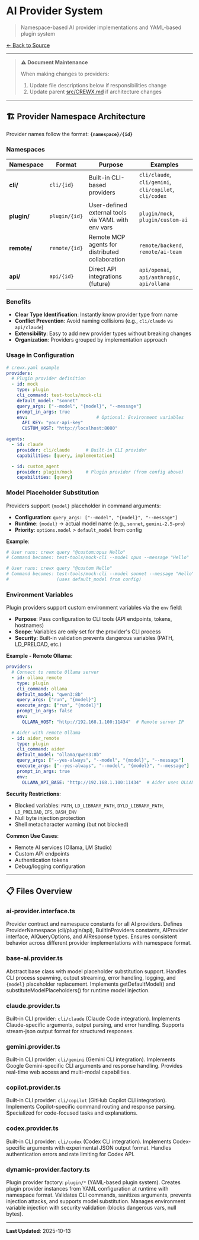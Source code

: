 # AI Provider System

> Namespace-based AI provider implementations and YAML-based plugin system

[← Back to Source](../CREWX.md)

---

> **⚠️ Document Maintenance**
>
> When making changes to providers:
> 1. Update file descriptions below if responsibilities change
> 2. Update parent [src/CREWX.md](../CREWX.md) if architecture changes

---

## 🏗️ Provider Namespace Architecture

Provider names follow the format: **`{namespace}/{id}`**

### Namespaces

| Namespace | Format | Purpose | Examples |
|-----------|--------|---------|----------|
| **cli/** | `cli/{id}` | Built-in CLI-based providers | `cli/claude`, `cli/gemini`, `cli/copilot`, `cli/codex` |
| **plugin/** | `plugin/{id}` | User-defined external tools via YAML with env vars | `plugin/mock`, `plugin/custom-ai` |
| **remote/** | `remote/{id}` | Remote MCP agents for distributed collaboration | `remote/backend`, `remote/ai-team` |
| **api/** | `api/{id}` | Direct API integrations (future) | `api/openai`, `api/anthropic`, `api/ollama` |

### Benefits

- **Clear Type Identification**: Instantly know provider type from name
- **Conflict Prevention**: Avoid naming collisions (e.g., `cli/claude` vs `api/claude`)
- **Extensibility**: Easy to add new provider types without breaking changes
- **Organization**: Providers grouped by implementation approach

### Usage in Configuration

```yaml
# crewx.yaml example
providers:
  # Plugin provider definition
  - id: mock
    type: plugin
    cli_command: test-tools/mock-cli
    default_model: "sonnet"
    query_args: ["--model", "{model}", "--message"]
    prompt_in_args: true
    env:                          # Optional: Environment variables
      API_KEY: "your-api-key"
      CUSTOM_HOST: "http://localhost:8080"

agents:
  - id: claude
    provider: cli/claude      # Built-in CLI provider
    capabilities: [query, implementation]

  - id: custom_agent
    provider: plugin/mock     # Plugin provider (from config above)
    capabilities: [query]
```

### Model Placeholder Substitution

Providers support `{model}` placeholder in command arguments:

- **Configuration**: `query_args: ["--model", "{model}", "--message"]`
- **Runtime**: `{model}` → actual model name (e.g., `sonnet`, `gemini-2.5-pro`)
- **Priority**: `options.model` > `default_model` from config

**Example**:
```bash
# User runs: crewx query "@custom:opus Hello"
# Command becomes: test-tools/mock-cli --model opus --message "Hello"

# User runs: crewx query "@custom Hello"
# Command becomes: test-tools/mock-cli --model sonnet --message "Hello"
#                  (uses default_model from config)
```

### Environment Variables

Plugin providers support custom environment variables via the `env` field:

- **Purpose**: Pass configuration to CLI tools (API endpoints, tokens, hostnames)
- **Scope**: Variables are only set for the provider's CLI process
- **Security**: Built-in validation prevents dangerous variables (PATH, LD_PRELOAD, etc.)

**Example - Remote Ollama**:
```yaml
providers:
  # Connect to remote Ollama server
  - id: ollama_remote
    type: plugin
    cli_command: ollama
    default_model: "qwen3:8b"
    query_args: ["run", "{model}"]
    execute_args: ["run", "{model}"]
    prompt_in_args: false
    env:
      OLLAMA_HOST: "http://192.168.1.100:11434"  # Remote server IP

  # Aider with remote Ollama
  - id: aider_remote
    type: plugin
    cli_command: aider
    default_model: "ollama/qwen3:8b"
    query_args: ["--yes-always", "--model", "{model}", "--message"]
    execute_args: ["--yes-always", "--model", "{model}", "--message"]
    prompt_in_args: true
    env:
      OLLAMA_API_BASE: "http://192.168.1.100:11434"  # Aider uses OLLAMA_API_BASE
```

**Security Restrictions**:
- Blocked variables: `PATH`, `LD_LIBRARY_PATH`, `DYLD_LIBRARY_PATH`, `LD_PRELOAD`, `IFS`, `BASH_ENV`
- Null byte injection protection
- Shell metacharacter warning (but not blocked)

**Common Use Cases**:
- Remote AI services (Ollama, LM Studio)
- Custom API endpoints
- Authentication tokens
- Debug/logging configuration

---

## 📋 Files Overview

### **ai-provider.interface.ts**
Provider contract and namespace constants for all AI providers.
Defines ProviderNamespace (cli/plugin/api), BuiltInProviders constants, AIProvider interface, AIQueryOptions, and AIResponse types.
Ensures consistent behavior across different provider implementations with namespace format.

### **base-ai.provider.ts**
Abstract base class with model placeholder substitution support.
Handles CLI process spawning, output streaming, error handling, logging, and `{model}` placeholder replacement.
Implements getDefaultModel() and substituteModelPlaceholders() for runtime model injection.

### **claude.provider.ts**
Built-in CLI provider: `cli/claude` (Claude Code integration).
Implements Claude-specific arguments, output parsing, and error handling.
Supports stream-json output format for structured responses.

### **gemini.provider.ts**
Built-in CLI provider: `cli/gemini` (Gemini CLI integration).
Implements Google Gemini-specific CLI arguments and response handling.
Provides real-time web access and multi-modal capabilities.

### **copilot.provider.ts**
Built-in CLI provider: `cli/copilot` (GitHub Copilot CLI integration).
Implements Copilot-specific command routing and response parsing.
Specialized for code-focused tasks and explanations.

### **codex.provider.ts**
Built-in CLI provider: `cli/codex` (Codex CLI integration).
Implements Codex-specific arguments with experimental JSON output format.
Handles authentication errors and rate limiting for Codex API.

### **dynamic-provider.factory.ts**
Plugin provider factory: `plugin/*` (YAML-based plugin system).
Creates plugin provider instances from YAML configuration at runtime with namespace format.
Validates CLI commands, sanitizes arguments, prevents injection attacks, and supports model substitution.
Manages environment variable injection with security validation (blocks dangerous vars, null bytes).

---

**Last Updated**: 2025-10-13
